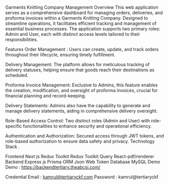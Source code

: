 Garments Knitting Company Management
Overview
This web application serves as a comprehensive dashboard for managing orders, deliveries, and proforma invoices within a Garments Knitting Company. Designed to streamline operations, it facilitates efficient tracking and management of essential business processes. The application supports two primary roles: Admin and User, each with distinct access levels tailored to their responsibilities.

Features
Order Management : Users can create, update, and track orders throughout their lifecycle, ensuring timely fulfillment.

Delivery Management: The platform allows for meticulous tracking of delivery statuses, helping ensure that goods reach their destinations as scheduled.

Proforma Invoice Management: Exclusive to Admins, this feature enables the creation, modification, and oversight of proforma invoices, crucial for financial planning and record-keeping.

Delivery Statements: Admins also have the capability to generate and manage delivery statements, aiding in comprehensive delivery oversight.

Role-Based Access Control: Two distinct roles (Admin and User) with role-specific functionalities to enhance security and operational efficiency.

Authentication and Authorization: Secured access through JWT tokens, and role-based authorization to ensure data safety and privacy. Technology Stack .

Frontend
Next js
Redux Toolkit
Redux Toolkit Query
React-pdf/renderer
Backend
Express js
Prisma ORM
Json Web Token
Database
MySQL
Demo
Demo : https://backendtertiary.theabcsi.com/

Credential
Email : kamrul@tertiaryckf.com
Password : kamrul@tertiaryckf
